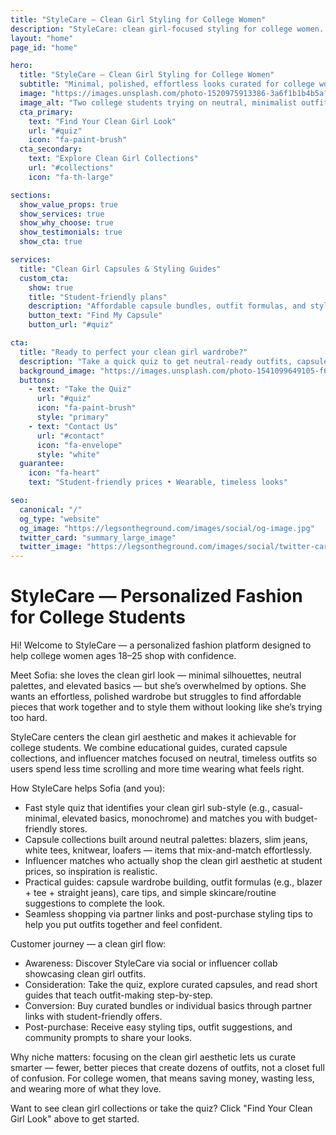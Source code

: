 ```yaml
---
title: "StyleCare — Clean Girl Styling for College Women"
description: "StyleCare: clean girl-focused styling for college women. Take the quiz, shop capsule collections, and build an effortless wardrobe on a student budget."
layout: "home"
page_id: "home"

hero:
  title: "StyleCare — Clean Girl Styling for College Women"
  subtitle: "Minimal, polished, effortless looks curated for college women (18–25) who love the clean girl aesthetic — neutral tones, elevated basics, and easy outfits."
  image: "https://images.unsplash.com/photo-1520975913386-3a6f1b1b4b5a?w=1600&q=80&auto=format&fit=crop"
  image_alt: "Two college students trying on neutral, minimalist outfits"
  cta_primary:
    text: "Find Your Clean Girl Look"
    url: "#quiz"
    icon: "fa-paint-brush"
  cta_secondary:
    text: "Explore Clean Girl Collections"
    url: "#collections"
    icon: "fa-th-large"

sections:
  show_value_props: true
  show_services: true
  show_why_choose: true
  show_testimonials: true
  show_cta: true

services:
  title: "Clean Girl Capsules & Styling Guides"
  custom_cta:
    show: true
    title: "Student-friendly plans"
    description: "Affordable capsule bundles, outfit formulas, and styling guidance starting at $9.99/month"
    button_text: "Find My Capsule"
    button_url: "#quiz"

cta:
  title: "Ready to perfect your clean girl wardrobe?"
  description: "Take a quick quiz to get neutral-ready outfits, capsule wardrobes, and styling tips that make dressing effortless."
  background_image: "https://images.unsplash.com/photo-1541099649105-f69ad21f3246?w=1600&q=80&auto=format&fit=crop"
  buttons:
    - text: "Take the Quiz"
      url: "#quiz"
      icon: "fa-paint-brush"
      style: "primary"
    - text: "Contact Us"
      url: "#contact"
      icon: "fa-envelope"
      style: "white"
  guarantee:
    icon: "fa-heart"
    text: "Student-friendly prices • Wearable, timeless looks"

seo:
  canonical: "/"
  og_type: "website"
  og_image: "https://legsontheground.com/images/social/og-image.jpg"
  twitter_card: "summary_large_image"
  twitter_image: "https://legsontheground.com/images/social/twitter-card.jpg"
---
```


# StyleCare — Personalized Fashion for College Students

Hi! Welcome to StyleCare — a personalized fashion platform designed to help college women ages 18–25 shop with confidence.

Meet Sofia: she loves the clean girl look — minimal silhouettes, neutral palettes, and elevated basics — but she’s overwhelmed by options. She wants an effortless, polished wardrobe but struggles to find affordable pieces that work together and to style them without looking like she’s trying too hard.

StyleCare centers the clean girl aesthetic and makes it achievable for college students. We combine educational guides, curated capsule collections, and influencer matches focused on neutral, timeless outfits so users spend less time scrolling and more time wearing what feels right.

How StyleCare helps Sofia (and you):

- Fast style quiz that identifies your clean girl sub-style (e.g., casual-minimal, elevated basics, monochrome) and matches you with budget-friendly stores.
- Capsule collections built around neutral palettes: blazers, slim jeans, white tees, knitwear, loafers — items that mix-and-match effortlessly.
- Influencer matches who actually shop the clean girl aesthetic at student prices, so inspiration is realistic.
- Practical guides: capsule wardrobe building, outfit formulas (e.g., blazer + tee + straight jeans), care tips, and simple skincare/routine suggestions to complete the look.
- Seamless shopping via partner links and post-purchase styling tips to help you put outfits together and feel confident.

Customer journey — a clean girl flow:

- Awareness: Discover StyleCare via social or influencer collab showcasing clean girl outfits.
- Consideration: Take the quiz, explore curated capsules, and read short guides that teach outfit-making step-by-step.
- Conversion: Buy curated bundles or individual basics through partner links with student-friendly offers.
- Post-purchase: Receive easy styling tips, outfit suggestions, and community prompts to share your looks.

Why niche matters: focusing on the clean girl aesthetic lets us curate smarter — fewer, better pieces that create dozens of outfits, not a closet full of confusion. For college women, that means saving money, wasting less, and wearing more of what they love.

Want to see clean girl collections or take the quiz? Click "Find Your Clean Girl Look" above to get started.
